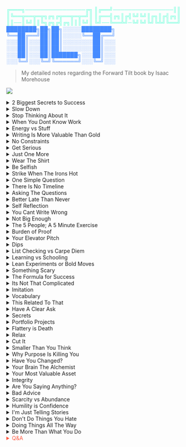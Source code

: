 <span style='color:#5dffd6;'>
╔═══╗────────────────╔╗
║╔══╝────────────────║║
║╚══╦══╦═╦╗╔╗╔╦══╦═╦═╝║
║╔══╣╔╗║╔╣╚╝╚╝║╔╗║╔╣╔╗║
║║──║╚╝║║╚╗╔╗╔╣╔╗║║║╚╝║
╚╝──╚══╩╝─╚╝╚╝╚╝╚╩╝╚══╝
</span>
<span style='color:#468bff;'>
████████╗██╗██╗░░░░░████████╗
╚══██╔══╝██║██║░░░░░╚══██╔══╝
░░░██║░░░██║██║░░░░░░░░██║░░░
░░░██║░░░██║██║░░░░░░░░██║░░░
░░░██║░░░██║███████╗░░░██║░░░
░░░╚═╝░░░╚═╝╚══════╝░░░╚═╝░░░

</span>

> My detailed notes regarding the Forward Tilt book by Isaac Morehouse

![](https://manhwaz.com/image/loading.gif)

<details> <summary>2 Biggest Secrets to Success</summary>
<span style="color:red">
1) What you can do thats of value to others
2) How well you can signal that value
You need the product and the signal. Better yet, be the product and the signal.
I possess a variety of skills , but i have not achieved mastery. I am aware that it takes time to improve anything and that a mans efforts are never betrayed. However, the second part is what truly poses a challenge for me. Having superb talent, but without having the means to signal it, grow an audience or even discovered. That is something that i have come to learn the hard way, especially with the global pandemic of 2020. I could be a superb writer, but if not many people discover you, you struggle.  I have learned this by publishing ebooks on Google Play Books, Kobo and Amazon Kindle Store (Kindle direct publishing). I have also encountered this lesson by trying to write articles, blogs and poetry on various platforms. The centralized web will take more time for sure, but the decentralized web really depends on the platform. 
I have come to find out that writing featured posts is probably the best way to go about it and using professional platforms like LinkedIn can also boost my presence.  Mostly recently the opportunity present itself when i was asked if i wanted to write a post on the dapp.com website . Being featured in the doctor dapp series would open up great possibilities. I learned by experimenting and trying different things. I take with me the lessons that shall drive me forward. In terms of publishing, i would have to spend some money on proofreading and have them share to their circles. Social engineering. Collaboration if you will. Thats the writing part
Music is another area that i find interest. Choir had a huge influence on me when a friend introduced me to the course in high school. Another highschool introduced me to Fruity Loop Studio. With music its quite tricky. Soundcloud is a great place to start, but its not the place that  you want to be. With music i have simply experimented, but i havent tried to release my music on streaming platforms like Spotify, Apple Music, Google play music. I am aware that i could easily have my music hosted there should i decide to invest a couple of fees. but the real reason i am quite skeptical is due to the fact that i havent really gotten mixing and mastering down. The other is that i am trying to go for lyrical music with actual vocals. I havent tried that yet. Thats a lame excuse, but thats the current situation with that. As far as things go, i am aware that collaboration is the best way to boost my online musical presence. Its a lame excuse, but i will get it down in no time. Thats the msic bit.
ever since i was young, i always wanted to be an animator, but being introduced to YouTube, i was no longer interested. The beauty of youtube lies in the fact that you can find just about any video and have a peek into the behind the scenes of what you want to become, day in the life of insert career. Frame by frame seems like torture and thats because it is. I have a deeper appreciation of 2D animation, but the process is not something i like and its not something that i would like doing for a living. I have tried animating using various software out there and i was certain that its not something that i wanted to do. I have no further interest in learning more. The idea of animation went down the drain entirely, even after learning about modular 2d animation which utilizes bones. 3D did strike me, but the limitation of hardware fell upon me. Its something that i could try to pursue as a side hobby or full blown career in the future. Until then, i put the idea of animation to rest.
I recently found myself trying different things which is something that i absolutely recommend. Similar to how we are able to have free trials of a product or service the same should be applied to life. You get to decide which product works best for you and what to discard. Never say i want to be blank when i grow up unless you try it. I want to be a doctor, but later find out you hate the site of blood. I want to become a 2d animator only to find out you hate drawing stuff frame by frame. However, at this point in time, the global pandemic sped up the discovery process. Game development is something i truly want to pursue. The idea of being able to combine different elements such as animation, art, music, code to produce something interactive is awesome. The gaming industry is huge and i only see a few game developers when it comes to mobile. The concept of game development strikes me because i believe games teach one of the most fundamental lesson to humanity. We learn through failure. Things like simulated games help prepare for the real thing. Games that help you improve your memory. Something even more interesting which  i plan to make my life works is something helps you learn faster, manage your finances and improve your overall brain health. Without the need for having multiple apps. 
Realistically, i want to be a blockchain, game and mobile developer. I would create value by creating stuff for clients, selling ready to use code with UI kits, soundtracks and just about any assets that revolve around this three. The year 2020 has taught me so much about building a presence online. I still have a long wait to go, but with more connections, collaboration, offering tutorials through blog and videos, i certainly on the right path. I am learning to build my own personal brand. I am certain that i will have the skills in near time and that i will certainly grow my audience. The beauty of numbers, documentation and tracking is key. As long as i make each day a non zero day, everything will work out. 
There is no cheat or quick lottery ticket that will make you appear more valuable. Certainly not a college degree will make you more valuable. My coworkers and boss dont exist to make me better. Its all up to me. </span>
</details>

<details> <summary>Slow Down</summary>
You are not late
I kinda feel like i need to be constantly reminded of this statement. When i look around, some young dude, younger than me, not even a teenager has just set the course of his entire life by creating something thats amassing tons of money and fame. The rest of us can only envy, and try to compare ourselves to that person, even though we shouldn’t. I am reminded by Dave chapelle in his sticks and stones special when he told the story about a famous television celebrity. This man had the best job in the world, traveling the world and eating food on camera. That same man killed himself. No matter how someones life looks like on the outside, you dont know whats going on inside. He later proceeded to make the jump about catching up with an old high school friend. This man had worked his way out of the streets through sheer intellect, but love drunk in harvard he married to quickly and the divorced robbed this man whole. However, this man was living with his parents and working elsewhere to slowly restore his life. The slow down speech is something that should constantly be repeated unto me because the reality is as long as you are alive and able you can do anything. I have read news of old people switching careers, people finding career in the ages that most people retire. 
I dont care if you’re 16 or 33. You are not ahead or behind because you not on any conveyor belr or timeline. The path you’re following is your own. Become greater one day at a time and the rest will follow. 
</details>

<details> <summary>Stop Thinking About It</summary>
This chapter truly resonates with me and its probably my biggest weakness.  I am an idealist, which many sound cool, but its not. I am always thinking of ideas for various things like app ideas, cool names, cool titles or cool designs, but the problem is I never do it. If I can successfully make the transition from thinking into action, my life will fall into its rightful place. Another word for this type of thinking is called 
Dreams dont come true, decision do. 
Top 5 regrets of the dying
what do you want to do before your die?

Thinking gets you nowhere. Take the leap and do the thing.
</details>

<details> <summary>When You Dont Know Work</summary>

</details>

<details> <summary>Energy vs Stuff</summary>

</details>

<details> <summary>Writing Is More Valuable Than Gold</summary>

</details>

<details> <summary>No Constraints</summary>

</details>

<details> <summary>Get Serious</summary>

</details>

<details> <summary>Just One More</summary>

</details>

<details> <summary>Wear The Shirt</summary>

</details>

<details> <summary>Be Selfish</summary>

</details>

<details> <summary>Strike When The Irons Hot</summary>

</details>

<details> <summary>One Simple Question</summary>

</details>

<details> <summary>There Is No Timeline</summary>

</details>

<details> <summary>Asking The Questions</summary>

</details>

<details> <summary>Better Late Than Never</summary>

</details>

<details> <summary>Self Reflection</summary>

</details>

<details> <summary>You Cant Write Wrong</summary>

</details>

<details> <summary>Not Big Enough</summary>

</details>

<details> <summary>The 5 People; A 5 Minute Exercise</summary>

</details>

<details> <summary>Burden of Proof</summary>

</details>

<details> <summary>Your Elevator Pitch</summary>

</details>

<details> <summary>Dips</summary>

</details>

<details> <summary>List Checking vs Carpe Diem</summary>

</details>

<details> <summary>Learning vs Schooling</summary>

</details>

<details> <summary>Lean Experiments or Bold Moves</summary>

</details>

<details> <summary>Something Scary</summary>

</details>

<details> <summary>The Formula for Success</summary>

</details>

<details> <summary>Its Not That Complicated</summary>

</details>

<details> <summary>Imitation</summary>

</details>

<details> <summary>Vocabulary</summary>

</details>

<details> <summary>This Related To That</summary>

</details>

<details> <summary>Have A Clear Ask</summary>

</details>

<details> <summary>Secrets</summary>

</details>

<details> <summary>Portfolio Projects</summary>

</details>

<details> <summary>Flattery is Death</summary>

</details>

<details> <summary>Relax</summary>

</details>

<details> <summary>Cut It</summary>

</details>

<details> <summary>Smaller Than You Think</summary>

</details>

<details> <summary>Why Purpose Is Killing You</summary>

</details>

<details> <summary>Have You Changed?</summary>

</details>

<details> <summary>Your Brain The Alchemist</summary>

</details>

<details> <summary>Your Most Valuable Asset</summary>

</details>

<details> <summary>Integrity</summary>

</details>

<details> <summary>Are You Saying Anything?</summary>

</details>

<details> <summary>Bad Advice</summary>

</details>

<details> <summary>Scarcity vs Abundance</summary>

</details>

<details> <summary>Humility is Confidence</summary>

</details>

<details> <summary>I'm Just Telling Stories</summary>

</details>

<details> <summary>Don't Do Things You Hate</summary>

</details>

<details> <summary>Doing Things All The Way</summary>

</details>

<details> <summary>Be More Than What You Do</summary>

</details>

<!-- Prince Kaizen Namwali -->

<span style='color:#ff5d46;'>

<details markdown='1'><summary>Q&A</summary>


</details>

</span>
